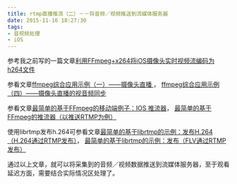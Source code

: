 ```yaml
---
title: rtmp直播推流（二）－－将音频／视频推送到流媒体服务器
date: 2015-11-16 18:27:30
tags:
- 音视频处理
- iOS
---
```


参考我之前写的一篇文章[利用FFmpeg+x264将iOS摄像头实时视频流编码为h264文件](https://depthlove.github.io/2015/09/18/use-ffmpeg-and-x264-encode-iOS-camera-video-to-h264/)

参看文章[ffmpeg综合应用示例（一）——摄像头直播 ](http://blog.csdn.net/nonmarking/article/details/48022387)，       [ffmpeg综合应用示例（四）——摄像头直播的视音频同步](http://blog.csdn.net/nonmarking/article/details/50522413)

参看文章[最简单的基于FFmpeg的移动端例子：IOS 推流器](http://blog.csdn.net/leixiaohua1020/article/details/47072519)，      [ 最简单的基于FFmpeg的推流器（以推送RTMP为例）](http://blog.csdn.net/leixiaohua1020/article/details/39803457)

<!-- more -->

使用librtmp发布h.264可参看文章[最简单的基于librtmp的示例：发布H.264（H.264通过RTMP发布）](http://blog.csdn.net/leixiaohua1020/article/details/42105049)，     [最简单的基于librtmp的示例：发布（FLV通过RTMP发布）](http://blog.csdn.net/leixiaohua1020/article/details/42104945)

通过以上文章，就可以将采集到的音频／视频数据推送到流媒体服务器，至于观看延迟方面，需要结合实际情况区处理了。